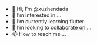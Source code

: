 - 👋 Hi, I’m @xuzhendada
- 👀 I’m interested in ...
- 🌱 I’m currently learning flutter
- 💞️ I’m looking to collaborate on ...
- 📫 How to reach me ...

<!---
xuzhendada/xuzhendada is a ✨ special ✨ repository because its `README.md` (this file) appears on your GitHub profile.
You can click the Preview link to take a look at your changes.
--->
